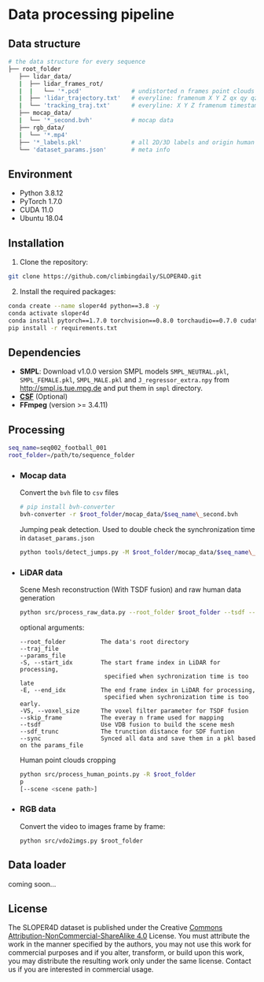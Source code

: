 # Data processing pipeline


## **Data structure**
```bash
# the data structure for every sequence
├── root_folder
   ├── lidar_data/
   |  ├── lidar_frames_rot/        
   |  |   └── '*.pcd'              # undistorted n frames point clouds in global coordinates
   |  ├── 'lidar_trajectory.txt'   # everyline: framenum X Y Z qx qy qz qw timestamp
   |  └── 'tracking_traj.txt'      # everyline: X Y Z framenum timestamp
   ├── mocap_data/
   |  └── '*_second.bvh'           # mocap data
   ├── rgb_data/
   |  └── '*.mp4'
   ├── '*_labels.pkl'              # all 2D/3D labels and origin human data
   └── 'dataset_params.json'       # meta info
```


## **Environment**
- Python 3.8.12
- PyTorch 1.7.0
- CUDA 11.0
- Ubuntu 18.04

## **Installation**
1. Clone the repository:
```bash
git clone https://github.com/climbingdaily/SLOPER4D.git
```
2. Install the required packages:
```bash
conda create --name sloper4d python==3.8 -y
conda activate sloper4d
conda install pytorch==1.7.0 torchvision==0.8.0 torchaudio==0.7.0 cudatoolkit=11.0 -c pytorch
pip install -r requirements.txt
```
## **Dependencies**
- **SMPL**: Download v1.0.0 version SMPL models `SMPL_NEUTRAL.pkl`, `SMPL_FEMALE.pkl`, `SMPL_MALE.pkl` and `J_regressor_extra.npy` from http://smpl.is.tue.mpg.de and put them in `smpl` directory.
- [**CSF**](https://github.com/jianboqi/CSF) (Optional)
- **FFmpeg** (version >= 3.4.11)


## **Processing**
```bash
seq_name=seq002_football_001
root_folder=/path/to/sequence_folder
```

- ### **Mocap data** 
   Convert the `bvh` file to `csv` files
   ```bash
   # pip install bvh-converter 
   bvh-converter -r $root_folder/mocap_data/$seq_name\_second.bvh
   ```

   Jumping peak detection. Used to double check the synchronization time in `dataset_params.json`
   ```bash
   python tools/detect_jumps.py -M $root_folder/mocap_data/$seq_name\_second.bvh
   ```

- ### **LiDAR data** 

   Scene Mesh reconstruction (With TSDF fusion) and raw human data generation
   ``` bash
   python src/process_raw_data.py --root_folder $root_folder --tsdf --sync 
   ```
   optional arguments:
   ```
   --root_folder          The data's root directory
   --traj_file  
   --params_file  
   -S, --start_idx        The start frame index in LiDAR for processing, 
                           specified when sychronization time is too late
   -E, --end_idx          The end frame index in LiDAR for processing, 
                           specified when sychronization time is too early.
   -VS, --voxel_size      The voxel filter parameter for TSDF fusion
   --skip_frame           The everay n frame used for mapping
   --tsdf                 Use VDB fusion to build the scene mesh 
   --sdf_trunc            The trunction distance for SDF funtion
   --sync                 Synced all data and save them in a pkl based on the params_file
   ```

   Human point clouds cropping
   ```bash
   python src/process_human_points.py -R $root_folder 
   p
   [--scene <scene path>]
   ```
- ### **RGB data** 
   Convert the video to images frame by frame:

   ```shell
   python src/vdo2imgs.py $root_folder
   ```

## **Data loader**
coming soon...



## **License**
The SLOPER4D dataset is published under the Creative [Commons Attribution-NonCommercial-ShareAlike 4.0](https://creativecommons.org/licenses/by-nc-sa/4.0/) License. You must attribute the work in the manner specified by the authors, you may not use this work for commercial purposes and if you alter, transform, or build upon this work, you may distribute the resulting work only under the same license. Contact us if you are interested in commercial usage.

